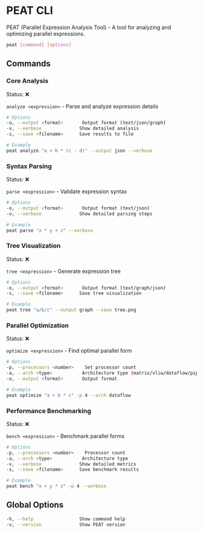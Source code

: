 # PEAT CLI

PEAT (Parallel Expression Analysis Tool) - A tool for analyzing and optimizing parallel expressions.

```bash
peat [command] [options]
```

## Commands

### Core Analysis
Status: ❌

`analyze <expression>` - Parse and analyze expression details
```bash
# Options
-o, --output <format>       Output format (text/json/graph)
-v, --verbose              Show detailed analysis
-s, --save <filename>      Save results to file

# Example
peat analyze "a + b * (c - d)" --output json --verbose
```

### Syntax Parsing
Status: ❌

`parse <expression>` - Validate expression syntax
```bash
# Options
-o, --output <format>       Output format (text/json)
-v, --verbose              Show detailed parsing steps

# Example
peat parse "x * y + z" --verbose
```

### Tree Visualization
Status: ❌

`tree <expression>` - Generate expression tree
```bash
# Options
-o, --output <format>       Output format (text/graph/json)
-s, --save <filename>      Save tree visualization

# Example
peat tree "a/b/c" --output graph --save tree.png
```

### Parallel Optimization
Status: ❌

`optimize <expression>` - Find optimal parallel form
```bash
# Options
-p, --processors <number>    Set processor count
-a, --arch <type>           Architecture type (matrix/vliw/dataflow/pipeline)
-o, --output <format>       Output format

# Example
peat optimize "a + b * c" -p 4 --arch dataflow
```

### Performance Benchmarking
Status: ❌

`bench <expression>` - Benchmark parallel forms
```bash
# Options
-p, --processors <number>    Processor count
-a, --arch <type>           Architecture type
-v, --verbose              Show detailed metrics
-s, --save <filename>      Save benchmark results

# Example
peat bench "x + y * z" -p 4 --verbose
```

## Global Options
```bash
-h, --help                 Show command help
-v, --version              Show PEAT version
```